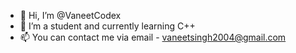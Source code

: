 - 👋 Hi, I’m @VaneetCodex
- 🌱 I’m a student and currently learning C++
- 📫 You can contact me via email - vaneetsingh2004@gmail.com

<!---
VaneetCodex/VaneetCodex is a ✨ special ✨ repository because its `README.md` (this file) appears on your GitHub profile.
You can click the Preview link to take a look at your changes.
--->
